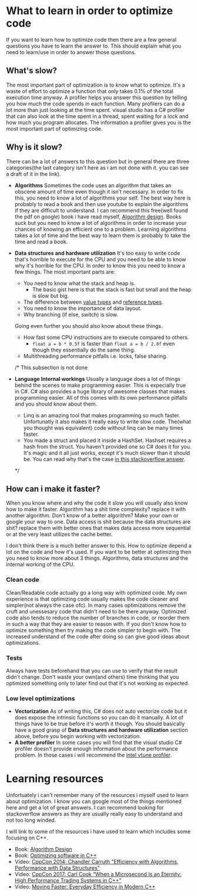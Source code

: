 # What to learn in order to optimize code

If you want to learn how to optimize code then there are a few general questions you have to learn the answer to.
This should explain what you need to learn/use in order to answer those questions.


## What's slow?
The most important part of optimization is to know what to optimize. It's a waste of effort to optimize a function that only takes 0.1% of the total execution time anyway. A profiler helps you answer this question by telling you how much the code spends in each function. Many profilers can do a lot more than just looking at the time spent. visual studio has a C# profiler that can also look at the time spent in a thread, spent waiting for a lock and how much you program allocates. The information a profiler gives you is the most important part of optimizing code.

## Why is it slow?
There can be a lot of answers to this question but in general there are three categories(the last category isn't here as i am not done with it. you can see a draft of it in the link).

* **Algorithms** Sometimes the code uses an algorithm that takes an obscene amount of time even though it isn't necessary. In order to fix this, you need to know a lot of algorithms your self. The best way here is probably to read a book and then use youtube to explain the algorithms if they are difficult to understand. I can recommend this free(well found the pdf on google) book i have read myself, [Algorithm design](http://www.cs.sjtu.edu.cn/~jiangli/teaching/CS222/files/materials/Algorithm%20Design.pdf). Books suck but you need to know a lot of algorithms in order to increase your chances of knowing an efficient one to a problem. Learning algorithms takes a lot of time and the best way to learn them is probably to take the time and read a book.

* **Data  structures and hardware utilization** It's too easy to write code that's horrible to execute for the CPU and you need to be able to know why it's horrible for the CPU. In order to know this you need to know a few things. The most important parts are:
  * You need to know what the stack and heap is. 
    * The basic gist here is that the stack is fast but small and the heap is slow but big.
  * The difference between [value types](https://docs.microsoft.com/en-us/dotnet/csharp/language-reference/builtin-types/value-types) and [reference types](https://docs.microsoft.com/en-us/dotnet/csharp/language-reference/keywords/reference-types).
  * You need to know the importance of data layout.
  * Why branching (if else, switch) is slow. 
  
  Going even further you should also know about these things.
  * How fast some CPU instructions are to execute compared to others. 
    * ```float a = b * 0.5f``` is faster than ```float a = b / 2.0f``` even though they essentially do the same thing.
  * Multithreading performance pitfalls i.e. locks, false sharing.

  /*
  This subsection is not done
* **Language Internal workings** Usually a language does a lot of things behind the scenes to make programming easier. This is expecially true in C#. C# also provides a huge library of awesome classes that makes programming easier. All of this comes with its own performance pitfalls and you should know about them.
  * Linq is an amazing tool that makes programming so much faster. Unfortunatly it also makes it really easy to write slow code. The(what you thought was equivalent) code without linq can be many times faster.
  * You made a struct and placed it inside a HashSet. Hashset requires a hash from the struct. You haven't provided one so C# does it for you. It's magic and it all just works, except it's much slower than it should be. You can read why that's the case [in this stackoverflow answer](https://stackoverflow.com/a/39391290).
  
  */


## How can i make it faster?
When you know where and why the code it slow you will usually also know how to make it faster. Algorithm has a shit time complexity? replace it with another algorithm. Don't know of a better algorithm? Make your own or google your way to one. Data access is shit because the data structures are shit? replace them with better ones that makes data access more sequential or at the very least utilizes the cache better.

I don't think there is a much better answer to this. How to optimize depend a lot on the code and how it's used. If you want to be better at optimizing then you need to know more about 3 things. Algorithms, data structures and the internal working of the CPU.


### Clean code
Clean/Readable code actually go a long way with optimized code. My own experience is that optimizing code usually makes the code cleaner and simpler(not always the case ofc). In many cases optimizations remove the cruft and unessesary code that didn't need to be there anyway. Optimized code also tends to reduce the number of branches in code, or reorder them in such a way that they are easier to reason with.
If you don't know how to optimize something then try making the code simpler to begin with. The increased understand of the code after doing so can give good ideas about optimizations.

### Tests
Always have tests beforehand that you can use to verify that the result didn't change. Don't waste your own(and others) time thinking that you optimized something only to later find out that it's not working as expected. 

### Low level optimizations

* **Vectorization**
	As of writing this, C# does not auto vectorize code but it does expose the intrinsic functions so you can do it manually. A lot of things have to be true before it's worth it though. You should basically have a good grasp of **Data  structures and hardware utilization** section above, before you begin working with vectorization.
* **A better profiler**
	In some cases you will find that the visual studio C# profiler doesn't provide enough information about the performance problem. In those cases i will recommend the [intel vtune profiler](https://software.intel.com/en-us/vtune).




# Learning resources
Unfortuately i can't remember many of the resources i myself used to learn about optimization. I know you can google most of the things mentioned here and get a lot of great answers. I can recommend looking for stackoverflow answers as they are usually really easy to understand and not too long winded.

I will link to some of the resources i have used to learn which includes some focusing on C++.

* Book: [Algorithm Design](http://www.cs.sjtu.edu.cn/~jiangli/teaching/CS222/files/materials/Algorithm%20Design.pdf)
* Book: [Optimizing software in C++](https://www.agner.org/optimize/optimizing_cpp.pdf)
* Video: [CppCon 2014: Chandler Carruth "Efficiency with Algorithms, Performance with Data Structures"](https://www.youtube.com/watch?v=fHNmRkzxHWs)
* Video: [CppCon 2017: Carl Cook “When a Microsecond Is an Eternity: High Performance Trading Systems in C++”](https://www.youtube.com/watch?v=NH1Tta7purM)
* Video: [Moving Faster: Everyday Efficiency in Modern C++](https://www.youtube.com/watch?v=LFv7XwgsdLY)
